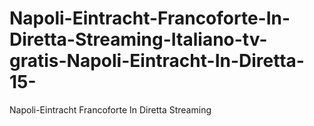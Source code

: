 # Napoli-Eintracht-Francoforte-In-Diretta-Streaming-Italiano-tv-gratis-Napoli-Eintracht-In-Diretta-15-
Napoli-Eintracht Francoforte In Diretta Streaming
